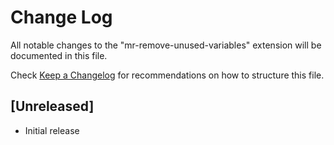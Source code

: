 # Change Log

All notable changes to the "mr-remove-unused-variables" extension will be documented in this file.

Check [Keep a Changelog](http://keepachangelog.com/) for recommendations on how to structure this file.

## [Unreleased]

- Initial release